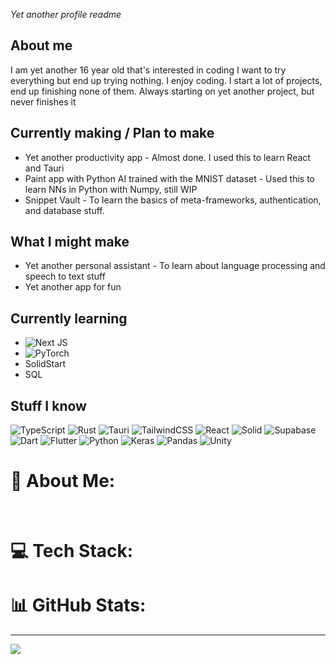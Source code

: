 *Yet another profile readme*

## About me
I am yet another 16 year old that's interested in coding
I want to try everything but end up trying nothing. I enjoy coding. I start a lot of projects, end up finishing none of them. Always starting on yet another project, but never finishes it

## Currently making / Plan to make
* Yet another productivity app - Almost done. I used this to learn React and Tauri
* Paint app with Python AI trained with the MNIST dataset - Used this to learn NNs in Python with Numpy, still WIP
* Snippet Vault - To learn the basics of meta-frameworks, authentication, and database stuff. 

## What I might make
* Yet another personal assistant - To learn about language processing and speech to text stuff
* Yet another app for fun

## Currently learning
* ![Next JS](https://img.shields.io/badge/Next-black?style=for-the-badge&logo=next.js&logoColor=white) 
* ![PyTorch](https://img.shields.io/badge/PyTorch-%23EE4C2C.svg?style=for-the-badge&logo=PyTorch&logoColor=white)
* SolidStart
* SQL

## Stuff I know
![TypeScript](https://img.shields.io/badge/typescript-%23007ACC.svg?style=for-the-badge&logo=typescript&logoColor=white) ![Rust](https://img.shields.io/badge/rust-%23000000.svg?style=for-the-badge&logo=rust&logoColor=white) ![Tauri](https://img.shields.io/badge/tauri-%2324C8DB.svg?style=for-the-badge&logo=tauri&logoColor=%23FFFFFF) ![TailwindCSS](https://img.shields.io/badge/tailwindcss-%2338B2AC.svg?style=for-the-badge&logo=tailwind-css&logoColor=white) ![React](https://img.shields.io/badge/react-%2320232a.svg?style=for-the-badge&logo=react&logoColor=%2361DAFB) ![Solid](https://img.shields.io/badge/SolidJS-2c4f7c?style=for-the-badge&logo=solid&logoColor=c8c9cb) ![Supabase](https://img.shields.io/badge/Supabase-3ECF8E?style=for-the-badge&logo=supabase&logoColor=white)
![Dart](https://img.shields.io/badge/dart-%230175C2.svg?style=for-the-badge&logo=dart&logoColor=white) ![Flutter](https://img.shields.io/badge/Flutter-%2302569B.svg?style=for-the-badge&logo=Flutter&logoColor=white)
![Python](https://img.shields.io/badge/python-3670A0?style=for-the-badge&logo=python&logoColor=ffdd54) ![Keras](https://img.shields.io/badge/Keras-%23D00000.svg?style=for-the-badge&logo=Keras&logoColor=white) ![Pandas](https://img.shields.io/badge/pandas-%23150458.svg?style=for-the-badge&logo=pandas&logoColor=white) ![Unity](https://img.shields.io/badge/unity-%23000000.svg?style=for-the-badge&logo=unity&logoColor=white)



# 💫 About Me:
<br>


# 💻 Tech Stack:

# 📊 GitHub Stats:

---
[![](https://visitcount.itsvg.in/api?id=muma&icon=0&color=0)](https://visitcount.itsvg.in)

<!-- Proudly created with GPRM ( https://gprm.itsvg.in ) -->

